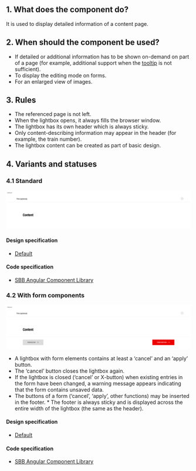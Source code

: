 ## 1. What does the component do?
It is used to display detailed information of a content page.

## 2. When should the component be used?
* If detailed or additional information has to be shown on-demand on part of a page (for example, additional support when the [tooltip](https://digital.sbb.ch/en/components/tooltip) is not sufficient).
* To display the editing mode on forms.
* For an enlarged view of images.

## 3. Rules
* The referenced page is not left.
* When the lightbox opens, it always fills the browser window.
* The lightbox has its own header which is always sticky.
* Only content-describing information may appear in the header (for example, the train number).
* The lightbox content can be created as part of basic design.

## 4. Variants and statuses
### 4.1 Standard
![Image of the lightbox component in the standard variant](https://raw.githubusercontent.com/sbb-design-systems/design-system-website-documentation/master/documentation/components/lightbox/images/lightbox_default.png 'class: image')

#### Design specification
* [Default](https://sbb.invisionapp.com/d/main#/console/15744722/344969031/inspect)

#### Code specification
* [SBB Angular Component Library](https://sbb-angular.app.sbb.ch/latest/content/lightbox)

### 4.2 With form components
![Image of the lightbox component with form components](https://raw.githubusercontent.com/sbb-design-systems/design-system-website-documentation/master/documentation/components/lightbox/images/lightbox_form.png 'class: image')
* A lightbox with form elements contains at least a ‘cancel’ and an ‘apply’ button.
* The ‘cancel’ button closes the lightbox again.
* If the lightbox is closed (‘cancel’ or X-button) when existing entries in the form have been changed, a warning message appears indicating that the form contains unsaved data.
* The buttons of a form (‘cancel’, ‘apply’, other functions) may be inserted in the footer. * The footer is always sticky and is displayed across the entire width of the lightbox (the same as the header).

#### Design specification
* [Default](https://sbb.invisionapp.com/d/main#/console/15744722/344969032/inspect)

#### Code specification
* [SBB Angular Component Library](https://sbb-angular.app.sbb.ch/latest/content/lightbox)